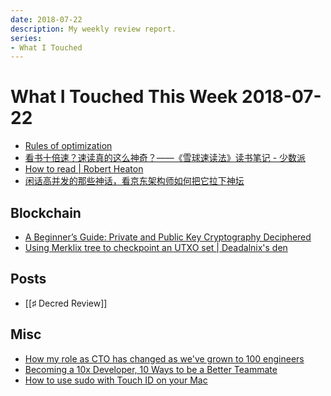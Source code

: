 ```yaml
---
date: 2018-07-22
description: My weekly review report.
series:
- What I Touched
---
```


# What I Touched This Week 2018-07-22


* [Rules of optimization](http://www.humus.name/index.php?ID=383&page=News)
* [看书十倍速？速读真的这么神奇？——《雪球速读法》读书笔记 - 少数派](https://sspai.com/post/45698)
* [How to read | Robert Heaton](https://robertheaton.com/2018/06/25/how-to-read/)
* [闲话高并发的那些神话，看京东架构师如何把它拉下神坛](https://mp.weixin.qq.com/s/FLpdT9wZFT0sJBmNTCIObw)

## Blockchain

* [A Beginner’s Guide: Private and Public Key Cryptography Deciphered](https://medium.com/coinmonks/private-and-public-key-cryptography-explained-simply-4c374d371736)
* [Using Merklix tree to checkpoint an UTXO set | Deadalnix's den](https://web.archive.org/web/20210612120011/https://www.deadalnix.me/2016/09/29/using-merklix-tree-to-checkpoint-an-utxo-set/)

## Posts

* [[♯ Decred Review]]

<!--more-->

## Misc

* [How my role as CTO has changed as we've grown to 100 engineers](https://engineering.gusto.com/how-my-role-as-cto-has-changed-as-weve-grown-to-100-engineers/)
* [Becoming a 10x Developer, 10 Ways to be a Better Teammate](https://kateheddleston.com/blog/becoming-a-10x-developer)
* [How to use sudo with Touch ID on your Mac](https://www.imore.com/how-use-sudo-your-mac-touch-id)
